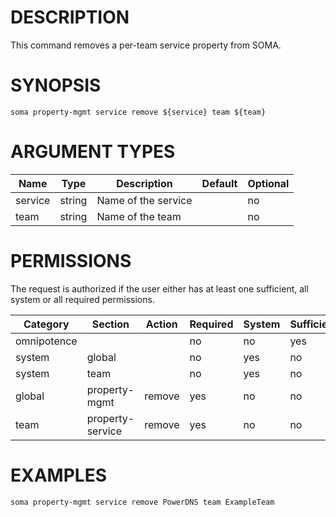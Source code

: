 # DESCRIPTION

This command removes a per-team service property from SOMA.

# SYNOPSIS

```
soma property-mgmt service remove ${service} team ${team}
```

# ARGUMENT TYPES

Name | Type |     Description   | Default | Optional
 --- |  --- | ----------------- | ------- | --------
service | string | Name of the service | | no
team | string | Name of the team | | no

# PERMISSIONS

The request is authorized if the user either has at least one
sufficient, all system or all required permissions.

Category | Section | Action | Required | System | Sufficient
 ------- | ------- | ------ | -------- | ------ | ----------
omnipotence | | | no | no | yes
system | global | | no | yes | no
system | team | | no | yes | no
global | property-mgmt | remove | yes | no | no
team | property-service | remove | yes | no | no

# EXAMPLES

```
soma property-mgmt service remove PowerDNS team ExampleTeam
```
